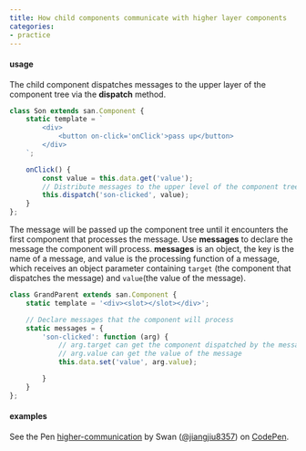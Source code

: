 ```yaml
---
title: How child components communicate with higher layer components
categories:
- practice
---
```


#### usage

The child component dispatches messages to the upper layer of the component tree via the **dispatch** method.


```javascript
class Son extends san.Component {
    static template = `
        <div>
            <button on-click='onClick'>pass up</button>
        </div>
    `;

    onClick() {
        const value = this.data.get('value');
        // Distribute messages to the upper level of the component tree
        this.dispatch('son-clicked', value);
    }
};
```

The message will be passed up the component tree until it encounters the first component that processes the message. Use **messages** to declare the message the component will process. **messages** is an object, the key is the name of a message, and value is the processing function of a message, which receives an object parameter containing `target` (the component that dispatches the message) and `value`(the value of the message).

```javascript
class GrandParent extends san.Component {
    static template = '<div><slot></slot></div>';

    // Declare messages that the component will process
    static messages = {
        'son-clicked': function (arg) {
            // arg.target can get the component dispatched by the message
            // arg.value can get the value of the message
            this.data.set('value', arg.value);

        }
    }
};
```

#### examples

<p data-height="265" data-theme-id="0" data-slug-hash="oeBmvZ" data-default-tab="js,result" data-user="jiangjiu8357" data-embed-version="2" data-pen-title="higher-communication" class="codepen">See the Pen <a href="https://codepen.io/jiangjiu8357/pen/oeBmvZ/">higher-communication</a> by Swan (<a href="https://codepen.io/jiangjiu8357">@jiangjiu8357</a>) on <a href="https://codepen.io">CodePen</a>.</p>
<script async src="https://production-assets.codepen.io/assets/embed/ei.js"></script><script async src="https://production-assets.codepen.io/assets/embed/ei.js"></script><script async src="https://production-assets.codepen.io/assets/embed/ei.js"></script><script async src="https://production-assets.codepen.io/assets/embed/ei.js"></script>

